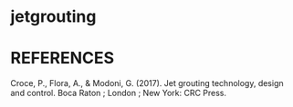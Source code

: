 # jetgrouting

# REFERENCES
Croce, P., Flora, A., &amp; Modoni, G. (2017). Jet grouting technology, design and control. Boca Raton ; London ; New York: CRC Press.
